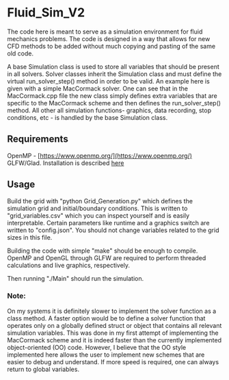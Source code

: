 # Fluid_Sim_V2

The code here is meant to serve as a simulation environment for fluid mechanics problems. The code is designed in a way that
allows for new CFD methods to be added without much copying and pasting of the same old code.

A base Simulation class is used to store all variables that should be present in all solvers. Solver classes inherit the Simulation class and must define the virtual run_solver_step() method in order to be valid. An example here is given with a simple MacCormack solver. One can see that in the MacCormack.cpp file the new class simply defines extra variables that are specific to the MacCormack scheme and then defines the run_solver_step() method. All other all simulation functions- graphics, data recording, stop conditions, etc - is handled by the base Simulation class. 

## Requirements
OpenMP - [https://www.openmp.org/](https://www.openmp.org/)
GLFW/Glad. Installation is described [here](https://learnopengl.com/)

## Usage
Build the grid with "python Grid_Generation.py" which defines the simulation grid and initial/boundary conditions. This is written to "grid_variables.csv" which you can inspect yourself and is easily interpretable. Certain parameters like runtime and a graphics switch are written to "config.json". You should not change variables related to the grid sizes in this file.

Building the code with simple "make" should be enough to compile. OpenMP and OpenGL through GLFW are required to perform threaded calculations and live graphics, respectively.

Then running "./Main" should run the simulation.

### Note:
On my systems it is definitely slower to implement the solver function as a class method. A faster option would be to define a solver function that operates only on a globally defined struct or object that contains all relevant simulation variables. This was done in my first attempt of implementing the MacCormack scheme and it is indeed faster than the currently implemented object-oriented (OO) code. However, I believe that the OO style implemented here allows the user to implement new schemes that are easier to debug and understand. If more speed is required, one can always return to global variables.

